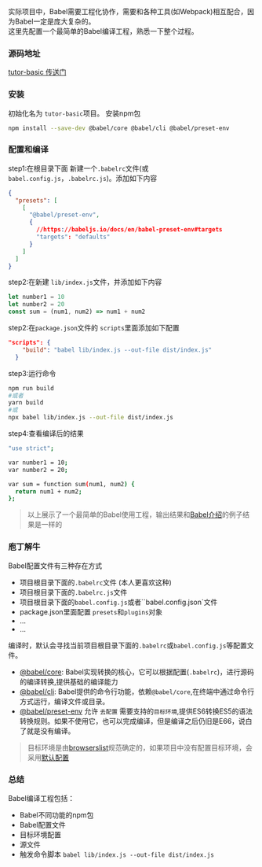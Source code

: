 <!--
 * @Desc: 
 * @FilePath: /tutor-babel/docs/md/start.md
 * @Author: liujianwei1
 * @Date: 2021-05-14 16:43:54
 * @LastEditors: liujianwei1
 * @Reference Desc: 
-->

实际项目中，Babel需要工程化协作，需要和各种工具(如Webpack)相互配合，因为Babel一定是庞大复杂的。  
这里先配置一个最简单的Babel编译工程，熟悉一下整个过程。

### 源码地址
[tutor-basic 传送门](https://github.com/rupid/tutor-babel/tree/master/packages/babel-basic)

### 安装
初始化名为 `tutor-basic`项目。 安装npm包
```bash
npm install --save-dev @babel/core @babel/cli @babel/preset-env
```


### 配置和编译
step1:在根目录下面 新建一个`.babelrc`文件(或`babel.config.js`，`.babelrc.js`)。添加如下内容
```json
{
  "presets": [
    [
      "@babel/preset-env",
      {
        //https://babeljs.io/docs/en/babel-preset-env#targets
        "targets": "defaults"
      }
    ]
  ]
}
```

step2:在新建 `lib/index.js`文件，并添加如下内容
```javascript
let number1 = 10
let number2 = 20
const sum = (num1, num2) => num1 + num2
```

step2:在`package.json`文件的 `scripts`里面添加如下配置
```json
"scripts": {
    "build": "babel lib/index.js --out-file dist/index.js"
  }
```
step3:运行命令
```bash
npm run build
#或者
yarn build
#或
npx babel lib/index.js --out-file dist/index.js
```

step4:查看编译后的结果
```bash
"use strict";

var number1 = 10;
var number2 = 20;

var sum = function sum(num1, num2) {
  return num1 + num2;
};

```

> 以上展示了一个最简单的Babel使用工程，输出结果和[Babel介绍](./guide.md)的例子结果是一样的

### 庖丁解牛
Babel配置文件有三种存在方式
- 项目根目录下面的`.babelrc`文件 (本人更喜欢这种)
- 项目根目录下面的`.babelrc.js`文件
- 项目根目录下面的`babel.config.js`或者``babel.config.json`文件
- package.json里面配置 `presets`和`plugins`对象
- ...
- ...

编译时，默认会寻找当前项目根目录下面的`.babelrc`或`babel.config.js`等配置文件。

- [@babel/core](https://babeljs.io/docs/en/babel-core): Babel实现转换的核心，它可以根据配置(``.babelrc``)，进行源码的编译转换,提供基础的编译能力
- [@babel/cli](https://babeljs.io/docs/en/babel-cli):  Babel提供的命令行功能，依赖`@babel/core`,在终端中通过命令行方式运行，编译文件或目录。
- [@babel/preset-env](https://babeljs.io/docs/en/babel-preset-env) 允许 `去配置` 需要支持的`目标环境`,提供ES6转换ES5的语法转换规则。如果不使用它，也可以完成编译，但是编译之后仍旧是E66，说白了就是没有编译。
> 目标环境是由[browserslist](https://github.com/browserslist/browserslist)规范确定的，如果项目中没有配置目标环境，会采用[默认配置](https://babeljs.io/docs/en/babel-preset-env#targets)

### 总结
Babel编译工程包括：
- Babel不同功能的npm包
- Babel配置文件
- 目标环境配置
- 源文件
- 触发命令脚本 `babel lib/index.js --out-file dist/index.js`


